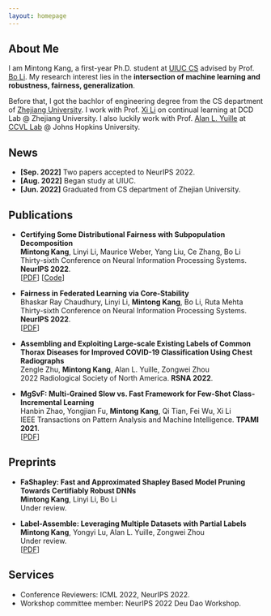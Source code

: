 ```yaml
---
layout: homepage
---
```


## About Me

I am Mintong Kang, a first-year Ph.D. student at [UIUC CS](https://cs.illinois.edu/) advised by Prof. [Bo Li](https://aisecure.github.io/).
My research interest lies in the **intersection of machine learning and robustness, fairness, generalization**.

Before that, I got the bachlor of engineering degree from the CS department of [Zhejiang University](https://www.zju.edu.cn/english/). 
I work with Prof. [Xi Li](https://person.zju.edu.cn/en/xilics) on continual learning at DCD Lab @ Zhejiang University. I also luckily work with Prof. [Alan L. Yuille](https://www.cs.jhu.edu/~ayuille/) at [CCVL Lab](https://ccvl.jhu.edu/team/) @ Johns Hopkins University.

<!-- ## Research Interests

- **Computer Vision:** image recognition, image generation, video captioning
- **Machine Learning:** meta-learning, incremental learning, transfer learning -->

## News

- **[Sep. 2022]** Two papers accepted to NeurIPS 2022.
- **[Aug. 2022]** Began study at UIUC.
- **[Jun. 2022]** Graduated from CS department of Zhejian University.

## Publications

- **Certifying Some Distributional Fairness with Subpopulation Decomposition**
  <br>
  **Mintong Kang**, Linyi Li, Maurice Weber, Yang Liu, Ce Zhang, Bo Li
  <br>
  Thirty-sixth Conference on Neural Information Processing Systems. **NeurIPS 2022**.
  <br>
  [[PDF](https://arxiv.org/abs/2205.15494)] [[Code](https://github.com/AI-secure/Certified-Fairness)] 
<!--   <strong><i style="color:#e74d3c">Oral Presentation</i></strong> -->

- **Fairness in Federated Learning via Core-Stability**
  <br>
  Bhaskar Ray Chaudhury, Linyi Li, **Mintong Kang**, Bo Li, Ruta Mehta
  <br>
  Thirty-sixth Conference on Neural Information Processing Systems. **NeurIPS 2022**.
  <br>
  [[PDF](https://www.bhaskar-ray-chaudhury.com/_files/ugd/76b3bf_2eb786736f76442baf822c07a14aa0d0.pdf)] 

- **Assembling and Exploiting Large-scale Existing Labels of Common Thorax Diseases for Improved COVID-19 Classification Using Chest Radiographs**
  <br>
  Zengle Zhu, **Mintong Kang**, Alan L. Yuille, Zongwei Zhou
  <br>
  2022 Radiological Society of North America. **RSNA 2022**.
  
- **MgSvF: Multi-Grained Slow vs. Fast Framework for Few-Shot Class-Incremental Learning**
  <br>
  Hanbin Zhao, Yongjian Fu, **Mintong Kang**, Qi Tian, Fei Wu, Xi Li
  <br>
  IEEE Transactions on Pattern Analysis and Machine Intelligence. **TPAMI 2021**.
  <br>
  [[PDF](https://arxiv.org/abs/2006.15524)] 
  
## Preprints

- **FaShapley: Fast and Approximated Shapley Based Model Pruning Towards Certifiably Robust DNNs**
  <br>
  **Mintong Kang**, Linyi Li, Bo Li
  <br>
  Under review.
  
- **Label-Assemble: Leveraging Multiple Datasets with Partial Labels**
  <br>
  **Mintong Kang**, Yongyi Lu, Alan L. Yuille, Zongwei Zhou
  <br>
  Under review.
  <br>
  [[PDF](https://arxiv.org/abs/2109.12265)] 
  

## Services

- Conference Reviewers: ICML 2022, NeurIPS 2022.
- Workshop committee member: NeurIPS 2022 Deu Dao Workshop.
